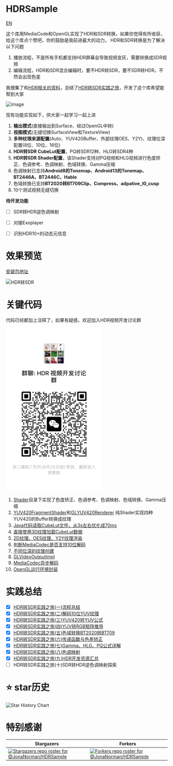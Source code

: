 # HDRSample
[EN](README-EN.md)

这个库用MediaCode和OpenGL实现了HDR和SDR转换，如果你觉得有所收获，给这个库点个赞吧，你的鼓励是我前进最大的动力。
HDR和SDR转换是为了解决以下问题
1. 播放流程，不是所有手机都支持HDR屏幕会导致视频变灰，需要转换成SDR视频
2. 编辑流程，HDR和SDR混合编辑时，要不HDR转SDR，要不SDR转HDR，不然会出现色差

我搜集了和[HDR相关的资料](articles.md)，总结了[HDR转SDR实践之旅](https://juejin.cn/column/7206577654933471292)，开发了这个库希望能帮到大家

![image](https://user-images.githubusercontent.com/4536178/222448632-f8dbfb59-11bc-4c5e-a0eb-e34f1dc72431.png)

现有功能实现如下，供大家一起学习一起上进
1. **输出模式**(直接输出到Surface、经过OpenGL中转)
2. **视图模式**(无缝切换SurfaceView和TextureView)
3. **多种纹理来源配置**(Auto、YUV420Buffer、外部纹理OES、Y2Y)、纹理位深配置(8位、10位、16位)
4. **HDR转SDR CubeLut配置**，PQ转SDR12种、HLG转SDR4种
5. **HDR转SDR Shader配置**，该Shader支持对PQ视频和HLG视频进行色度矫正、色调参考、色调映射、色域转换、Gamma压缩
6. 色调映射已支持**Android8的Tonemap、Android13的Tonemap、BT2446A、BT2446C、Hable**
7. 色域转换已支持**BT2020转BT709Clip、Compress、adpative_l0_cusp**
8. 10个测试视频无缝切换

**待开发功能** 

- [ ] SDR转HDR逆色调映射 
- [ ] 对接Exoplayer
- [ ] 识别HDR10+的动态元信息


# 效果预览
[安装包地址](preview/release.apk)

![HDR转SDR](preview/preview.gif)

# 关键代码

代码已经都加上注释了，如果有疑惑，欢迎加入HDR视频开发讨论群

<img src="/preview/chat.jpg" width="300px">


1. [Shader](sample/src/main/java/com/norman/android/hdrsample/transform/shader)目录下实现了色度矫正、色调参考、色调映射、色域转换、Gamma压缩
2. [YUV420FragmentShader](sample/src/main/java/com/norman/android/hdrsample/player/shader/YUV420FragmentShader.kt)和[GLYUV420Renderer](sample/src/main/java/com/norman/android/hdrsample/player/GLYUV420Renderer.java) 纯Shader实现四种YUV420的Buffer转换成纹理
3. [Java代码读取CubeLut文件，从3s左右优化成70ms](sample/src/main/java/com/norman/android/hdrsample/transform/CubeLutBuffer.java)
4. [直接使用3D纹理加载CubeLut数据](sample/src/main/java/com/norman/android/hdrsample/transform/CubeLutVideoTransform.java)
5. [2D纹理、OES纹理、Y2Y纹理渲染](sample/src/main/java/com/norman/android/hdrsample/player/shader/TextureFragmentShader.kt)
6. [判断MediaCodec是否支持10位解码](sample/src/main/java/com/norman/android/hdrsample/player/decode/ColorFormatHelper.java)
7. [不同位深的纹理创建](sample/src/main/java/com/norman/android/hdrsample/util/GLESUtil.java)
8. [GLVideoOutputImpl](sample/src/main/java/com/norman/android/hdrsample/player/GLVideoOutputImpl.java)
9. [MediaCodec异步解码](sample/src/main/java/com/norman/android/hdrsample/player/decode/MediaCodecAsyncAdapter.java)
10. [OpenGL运行环境封装](sample/src/main/java/com/norman/android/hdrsample/opengl/GLEnvThreadManager.java)



# 实践总结

- [x] [HDR转SDR实践之旅(一)流程总结](https://juejin.cn/post/7205908717886865469)
- [x] [HDR转SDR实践之旅(二)解码10位YUV纹理 ](https://juejin.cn/post/7206577654933520444)
- [x] [HDR转SDR实践之旅(三)YUV420转YUV公式](https://juejin.cn/post/7207637337572606007)
- [x] [HDR转SDR实践之旅(四)YUV转RGB矩阵推导](https://juejin.cn/post/7208015274079256635) 
- [x] [HDR转SDR实践之旅(五)色域转换BT2020转BT709](https://juejin.cn/post/7208367266533949498) 
- [x] [HDR转SDR实践之旅(六)传递函数与色差矫正](https://juejin.cn/post/7208817601850277949)
- [x] [HDR转SDR实践之旅(七)Gamma、HLG、PQ公式详解](https://juejin.cn/post/7231369710024310821) 
- [x] [HDR转SDR实践之旅(八)色调映射](https://juejin.cn/post/7277875323165147190) 
- [x] [HDR转SDR实践之旅(九)HDR开发资源汇总](https://juejin.cn/post/7278247059517227027)
- [ ] HDR转SDR实践之旅(十)SDR转HDR逆色调映射探索

# ⭐ star历史

![Star History Chart](https://api.star-history.com/svg?repos=JonaNorman/HDRSample&type=Date)


# 特别感谢

| Stargazers                                                                                                 | Forkers                                                                                                                 |
|---------------------------------------------------------------------------------------------------------|-------------------------------------------------------------------------------------------------------------------------|
| [![Stargazers repo roster for @JonaNorman/HDRSample](https://reporoster.com/stars/JonaNorman/HDRSample)](https://github.com/JonaNorman/HDRSample/stargazers)                                          | [![Forkers repo roster for @JonaNorman/HDRSample](https://reporoster.com/forks/JonaNorman/HDRSample)](https://github.com/JonaNorman/HDRSample/network/members)                            |
